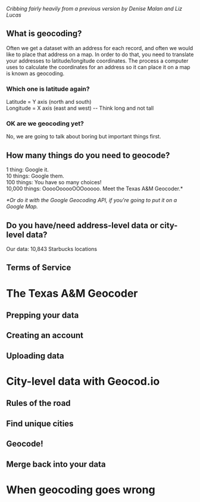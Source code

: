 _Cribbing fairly heavily from a previous version by Denise Malan and Liz Lucas_

## What is geocoding?

Often we get a dataset with an address for each record, and often we would like to place that address on a map. In order to do that, you need to translate your addresses to latitude/longitude coordinates. The process a computer uses to calculate the coordinates for an address so it can place it on a map is known as geocoding.

### Which one is latitude again?

Latitude = Y axis (north and south)  
Longitude = X axis (east and west) -- Think long and not tall 

### OK are we geocoding yet?

No, we are going to talk about boring but important things first.

## How many things do you need to geocode?

1 thing: Google it.  
10 things: Google them.  
100 things: You have so many choices!  
10,000 things: OoooOooooOOOooooo. Meet the Texas A&M Geocoder.*  

_*Or do it with the Google Geocoding API, if you're going to put it on a Google Map._

## Do you have/need address-level data or city-level data?

Our data: 10,843 Starbucks locations

## Terms of Service

# The Texas A&M Geocoder

## Prepping your data

## Creating an account

## Uploading data

# City-level data with Geocod.io

## Rules of the road

## Find unique cities

## Geocode!

## Merge back into your data

# When geocoding goes wrong
  

